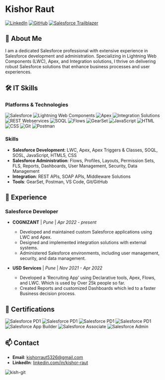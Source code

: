 # Kishor Raut
 
[![LinkedIn](https://img.shields.io/badge/LinkedIn-Connect-blue)](https://linkedin.com/in/kishor-raut)
[![GitHub](https://img.shields.io/badge/GitHub-Follow-FF6C37)](https://github.com/kish-git)
[![Salesforce Trailblazer](https://img.shields.io/badge/Trailblazer-Profile-27AE60)](https://www.salesforce.com/trailblazer/kishorraut07)
 
## 👋 About Me
 
I am a dedicated Salesforce professional with extensive experience in Salesforce development and administration. Specializing in Lightning Web Components (LWC), Apex, and Integration solutions, I thrive on delivering robust Salesforce solutions that enhance business processes and user experiences.

## 🛠 IT Skills
 
### Platforms & Technologies
![Salesforce](https://img.shields.io/badge/Salesforce-00A1E0?logo=salesforce&logoColor=white)
![Lightning Web Components](https://img.shields.io/badge/Lightning_Web_Components-3399FF?logo=lightning&logoColor=white)
![Apex](https://img.shields.io/badge/Apex-FF9933?logo=salesforce&logoColor=white)
![Integration Solutions](https://img.shields.io/badge/Apex_Integration-336699?logo=fastapi&logoColor=white)
![REST Webservices](https://img.shields.io/badge/REST_Webservices-9B59B6?&logo=amazonecs&logoColor=white)
![SOQL](https://img.shields.io/badge/SOQL-1798C1?&logo=databricks&logoColor=white)
![Flows](https://img.shields.io/badge/Flows-FF0350?&logo=lintcode&logoColor=white)
![GearSet](https://img.shields.io/badge/GearSet-FFBF00?&logo=googleearthengine&logoColor=white)
![JavaScript](https://img.shields.io/badge/JavaScript-F7DF1E?&logo=javascript&logoColor=white)
![HTML](https://img.shields.io/badge/HTML-E34F26?&logo=html5&logoColor=white)
![CSS](https://img.shields.io/badge/CSS-1572B6?&logo=css3&logoColor=white)
![Git](https://img.shields.io/badge/Git-17202A?&logo=git&logoColor=white)
![Postman](https://img.shields.io/badge/Postman-FF6C37?&logo=postman&logoColor=white)
 
### Skills
- **Salesforce Development**: LWC, Apex, Apex Triggers & Classes, SOQL, SOSL, JavaScript, HTML5, CSS
- **Salesforce Administration**: Flows, Profiles, Layouts, Permission Sets, FLS, Reports, Dashboards, User Management, Security, Data Management
- **Integration**: REST APIs, SOAP APIs, Middleware Solutions
- **Tools**: GearSet, Postman, VS Code, Git/GitHub

## 💼 Experience
 
### Salesforce Developer
- **COGNIZANT** | *Pune* | *Apr 2022 - present*
  - Developed and maintained custom Salesforce applications using LWC and Apex.
  - Designed and implemented integration solutions with external systems.
  - Administered Salesforce environments, including user management, security, and data management.
 
- **USD Services** | *Pune* | *Nov 2021 - Apr 2022*
  - Developed a ’Recruiting App’ using Declarative tools, Apex, Flows, and LWC. Which is used by Over 25k people so far.
  - Created Reports and customized Dashboards which led to a faster Business decision process.
  
## 📜 Certifications
 
![Salesforce PD1](https://img.shields.io/badge/Salesforce_Platform_Developer_1_(PD1)-00A1E0?logo=salesforce&logoColor=white)
![Salesforce PD1](https://img.shields.io/badge/Salesforce_Platform_Developer_2_(PD2)-00A1E0?logo=salesforce&logoColor=white)
![Salesforce PD1](https://img.shields.io/badge/JavaScript_Developer_1_(JD1)-00A1E0?logo=salesforce&logoColor=white)
![Salesforce PD1](https://img.shields.io/badge/Data_Clould_Consultant-00A1E0?logo=salesforce&logoColor=white)
![Salesforce App Builder](https://img.shields.io/badge/Salesforce_Platform_App_Builder-00A1E0?logo=salesforce&logoColor=white)
![Salesforce Associate](https://img.shields.io/badge/Salesforce_Associate-00A1E0?logo=salesforce&logoColor=white)
![Salesforce Admin](https://img.shields.io/badge/Salesforce_Admin-00A1E0?logo=salesforce&logoColor=white)


 
## 📫 Contact
 
- **Email**: kishorraut5326@gmail.com
- **LinkedIn**: [linkedin.com/in/kishor-raut](https://www.linkedin.com/in/kishor-raut)
<p align="left"> <img src="https://komarev.com/ghpvc/?username=kish-git&label=Profile%20views&color=0e75b6&style=flat" alt="kish-git" /> </p>

<!-- <p>&nbsp;<img align="center" src="https://github-readme-stats.vercel.app/api?username=kish-git&show_icons=true&locale=en" alt="kish-git" /></p>-->


